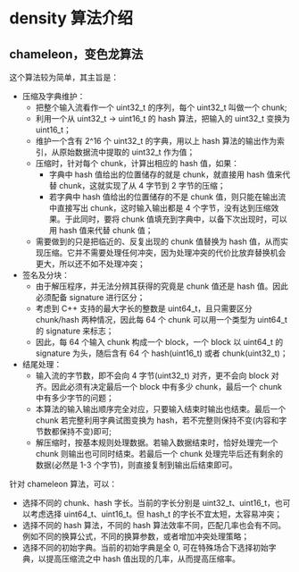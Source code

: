 density 算法介绍
================

chameleon，变色龙算法
---------------------

这个算法较为简单，其主旨是：
* 压缩及字典维护：
  * 把整个输入流看作一个 uint32_t 的序列，每个 uint32_t 叫做一个 chunk;
  * 利用一个从 uint32_t -> uint16_t 的 hash 算法，把输入的 uint32_t 变换为 uint16_t；
  * 维护一个含有 2^16 个 uint32_t 的字典，用以上 hash 算法的输出作为索引，从原始数据流中提取的 uint32_t 作为值；
  * 压缩时，针对每个 chunk，计算出相应的 hash 值，如果：
    * 字典中 hash 值给出的位置储存的就是 chunk，就直接用 hash 值来代替 chunk，这就实现了从 4 字节到 2 字节的压缩；
    * 若字典中 hash 值给出的位置储存的不是 chunk 值，则只能在输出流中直接写出 chunk，这时输入输出都是 4 个字节，没有达到压缩效果。于此同时，要将 chunk 值填充到字典中，以备下次出现时，可以用 hash 值来代替 chunk 值；
  * 需要做到的只是把临近的、反复出现的 chunk 值替换为 hash 值，从而实现压缩。它并不需要处理任何冲突，因为处理冲突的代价比放弃替换机会更大，所以还不如不处理冲突；
* 签名及分块：
  * 由于解压程序，并无法分辨其获得的究竟是 chunk 值还是 hash 值。因此必须配备 signature 进行区分；
  * 考虑到 C++ 支持的最大字长的整数是 uint64_t，且只需要区分 chunk/hash 两种情况，因此每 64 个 chunk 可以用一个类型为 uint64_t 的 signature 来标志；
  * 因此，每 64 个输入 chunk 构成一个 block，一个 block 以 uint64_t 的 signature 为头，随后含有 64 个 hash(uint16_t) 或者 chunk(uint32_t)；
* 结尾处理：
  * 输入流的字节数，即不会向 4 字节(uint32_t) 对齐，更不会向 block 对齐。因此必须有决定最后一个 block 中有多少 chunk，最后一个 chunk 中有多少字节的问题；
  * 本算法的输入输出顺序完全对应，只要输入结束时输出也结束。最后一个 chunk 若完整利用字典试图变换为 hash，若不完整则保持不变(内容和字节数都保持不变)即可;
  * 解压缩时，按基本规则处理数据。若输入数据结束时，恰好处理完一个 chunk 则输出也可同时结束。若最后一个 chunk 处理完毕后还有剩余的数据(必然是 1-3 个字节)，则直接复制到输出后结束即可。

针对 chameleon 算法，可以：
* 选择不同的 chunk、hash 字长。当前的字长分别是 uint32_t、uint16_t，也可以考虑选择 uint64_t、uint16_t。但 hash_t 的字长不宜太短，太容易冲突；
* 选择不同的 hash 算法，不同的 hash 算法效率不同，匹配几率也会有不同。例如不同的换算公式，不同的换算参数，或者增加冲突处理策略；
* 选择不同的初始字典。当前的初始字典是全 0, 可在特殊场合下选择初始字典，以提高压缩流之中 hash 值出现的几率，从而提高压缩率。



